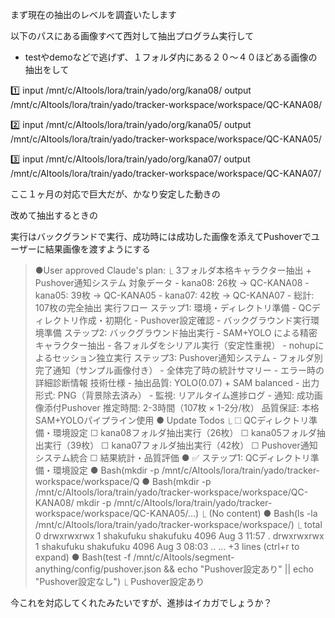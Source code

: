 まず現在の抽出のレベルを調査いたします

以下のパスにある画像すべて西対して抽出プログラム実行して
* testやdemoなどで逃げず、１フォルダ内にある２０〜４０ほどある画像の抽出をして

1️⃣
input /mnt/c/AItools/lora/train/yado/org/kana08/
output /mnt/c/AItools/lora/train/yado/tracker-workspace/workspace/QC-KANA08/

2️⃣
input /mnt/c/AItools/lora/train/yado/org/kana05/
output /mnt/c/AItools/lora/train/yado/tracker-workspace/workspace/QC-KANA05/


3️⃣
input /mnt/c/AItools/lora/train/yado/org/kana07/
output /mnt/c/AItools/lora/train/yado/tracker-workspace/workspace/QC-KANA07/


ここ１ヶ月の対応で巨大だが、かなり安定した動きの

改めて抽出するときの

実行はバックグランドで実行、成功時には成功した画像を添えてPushoverでユーザーに結果画像を渡すようにする



>●User approved Claude's plan:
  ⎿  3フォルダ本格キャラクター抽出 + Pushover通知システム
     対象データ
     - kana08: 26枚 → QC-KANA08
     - kana05: 39枚 → QC-KANA05
     - kana07: 42枚 → QC-KANA07
     - 総計: 107枚の完全抽出
     実行フロー
     ステップ1: 環境・ディレクトリ準備
     - QCディレクトリ作成・初期化
     - Pushover設定確認
     - バックグラウンド実行環境準備
     ステップ2: バックグラウンド抽出実行
     - SAM+YOLO による精密キャラクター抽出
     - 各フォルダをシリアル実行（安定性重視）
     - nohupによるセッション独立実行
     ステップ3: Pushover通知システム
     - フォルダ別完了通知（サンプル画像付き）
     - 全体完了時の統計サマリー
     - エラー時の詳細診断情報
     技術仕様
     - 抽出品質: YOLO(0.07) + SAM balanced
     - 出力形式: PNG（背景除去済み）
     - 監視: リアルタイム進捗ログ
     - 通知: 成功画像添付Pushover
     推定時間: 2-3時間（107枚 × 1-2分/枚）
     品質保証: 本格SAM+YOLOパイプライン使用
● Update Todos
  ⎿  ☐ QCディレクトリ準備・環境設定
     ☐ kana08フォルダ抽出実行（26枚）
     ☐ kana05フォルダ抽出実行（39枚）
     ☐ kana07フォルダ抽出実行（42枚）
     ☐ Pushover通知システム統合
     ☐ 結果統計・品質評価
● ✅ ステップ1: QCディレクトリ準備・環境設定
● Bash(mkdir -p /mnt/c/AItools/lora/train/yado/tracker-workspace/workspace/Q
>● Bash(mkdir -p /mnt/c/AItools/lora/train/yado/tracker-workspace/workspace/QC-KANA08/
      mkdir -p /mnt/c/AItools/lora/train/yado/tracker-workspace/workspace/QC-KANA05/…)
  ⎿  (No content)
● Bash(ls -la /mnt/c/AItools/lora/train/yado/tracker-workspace/workspace/)
  ⎿  total 0
     drwxrwxrwx 1 shakufuku shakufuku 4096 Aug  3 11:57 .
     drwxrwxrwx 1 shakufuku shakufuku 4096 Aug  3 08:03 ..
     … +3 lines (ctrl+r to expand)
● Bash(test -f /mnt/c/AItools/segment-anything/config/pushover.json && echo "Pushover設定あり" || echo "Pushover設定なし")
  ⎿  Pushover設定あり


今これを対応してくれたみたいですが、進捗はイカガでしょうか？

